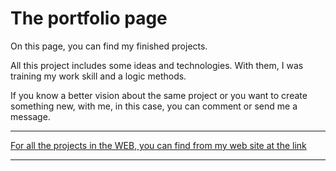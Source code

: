# The portfolio page

On this page, you can find my finished projects. 

All this project includes some ideas and technologies. With them, I was training my work skill and a logic methods.

If you know a better vision about the same project or you want to create something new, with me, in this case, you can comment or send me a message.
***
[For all the projects in the WEB, you can find from my web site at the link](https://tesei.github.io/sites/selfSite/index.html)
***